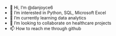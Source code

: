 - 👋 Hi, I’m @danjoyce6
- 👀 I’m interested in Python, SQL, Microsoft Excel
- 🌱 I’m currently learning data analytics
- 💞️ I’m looking to collaborate on healthcare projects
- 📫 How to reach me through github

<!---
danjoyce6/danjoyce6 is a ✨ special ✨ repository because its `README.md` (this file) appears on your GitHub profile.
You can click the Preview link to take a look at your changes.
--->
